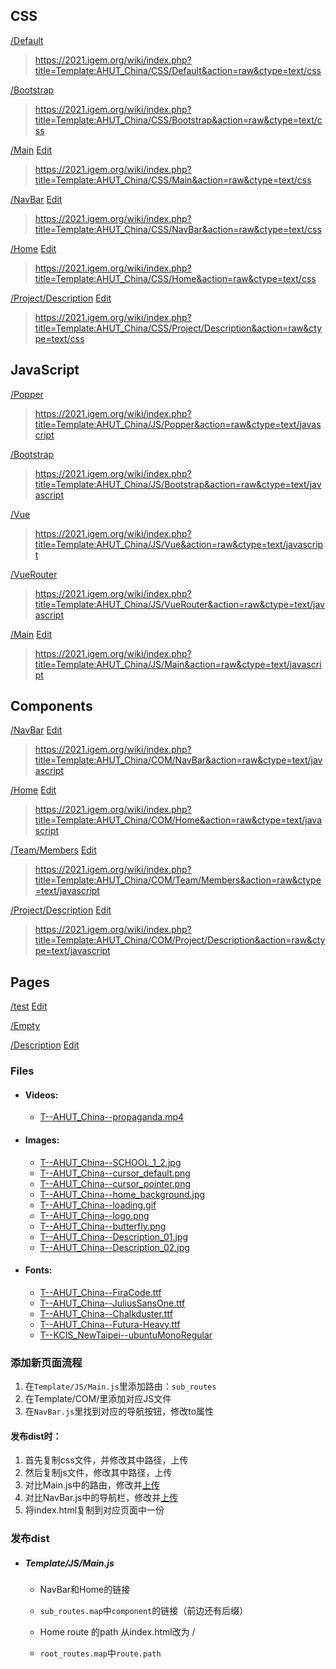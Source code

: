 ## CSS

[/Default](https://2021.igem.org/Template:AHUT_China/CSS/Default)

> https://2021.igem.org/wiki/index.php?title=Template:AHUT_China/CSS/Default&action=raw&ctype=text/css

[/Bootstrap](https://2021.igem.org/Template:AHUT_China/CSS/Bootstrap)

> https://2021.igem.org/wiki/index.php?title=Template:AHUT_China/CSS/Bootstrap&action=raw&ctype=text/css

[/Main](https://2021.igem.org/Template:AHUT_China/CSS/Main) [Edit](https://2021.igem.org/wiki/index.php?title=Template:AHUT_China/CSS/Main&action=edit)

> https://2021.igem.org/wiki/index.php?title=Template:AHUT_China/CSS/Main&action=raw&ctype=text/css

[/NavBar](https://2021.igem.org/Template:AHUT_China/CSS/NavBar) [Edit](https://2021.igem.org/wiki/index.php?title=Template:AHUT_China/CSS/NavBar&action=edit)

> https://2021.igem.org/wiki/index.php?title=Template:AHUT_China/CSS/NavBar&action=raw&ctype=text/css

[/Home](https://2021.igem.org/Template:AHUT_China/CSS/Home) [Edit](https://2021.igem.org/wiki/index.php?title=Template:AHUT_China/CSS/Home&action=edit)

> https://2021.igem.org/wiki/index.php?title=Template:AHUT_China/CSS/Home&action=raw&ctype=text/css

[/Project/Description](https://2021.igem.org/Template:AHUT_China/CSS/Project/Description) [Edit](https://2021.igem.org/wiki/index.php?title=Template:AHUT_China/CSS/Project/Description&action=edit)

> https://2021.igem.org/wiki/index.php?title=Template:AHUT_China/CSS/Project/Description&action=raw&ctype=text/css

## JavaScript

[/Popper](https://2021.igem.org/Template:AHUT_China/JS/Popper)

> https://2021.igem.org/wiki/index.php?title=Template:AHUT_China/JS/Popper&action=raw&ctype=text/javascript

[/Bootstrap](https://2021.igem.org/Template:AHUT_China/JS/Bootstrap)

> https://2021.igem.org/wiki/index.php?title=Template:AHUT_China/JS/Bootstrap&action=raw&ctype=text/javascript

[/Vue](https://2021.igem.org/Template:AHUT_China/JS/Vue)

> https://2021.igem.org/wiki/index.php?title=Template:AHUT_China/JS/Vue&action=raw&ctype=text/javascript

[/VueRouter](https://2021.igem.org/Template:AHUT_China/JS/VueRouter)

> https://2021.igem.org/wiki/index.php?title=Template:AHUT_China/JS/VueRouter&action=raw&ctype=text/javascript

[/Main](https://2021.igem.org/Template:AHUT_China/JS/Main) [Edit](https://2021.igem.org/wiki/index.php?title=Template:AHUT_China/JS/Main&action=edit)

> https://2021.igem.org/wiki/index.php?title=Template:AHUT_China/JS/Main&action=raw&ctype=text/javascript



## Components

[/NavBar](https://2021.igem.org/Template:AHUT_China/COM/NavBar) [Edit](https://2021.igem.org/wiki/index.php?title=Template:AHUT_China/COM/NavBar&action=edit)

> https://2021.igem.org/wiki/index.php?title=Template:AHUT_China/COM/NavBar&action=raw&ctype=text/javascript

[/Home](https://2021.igem.org/Template:AHUT_China/COM/Home) [Edit](https://2021.igem.org/wiki/index.php?title=Template:AHUT_China/COM/Home&action=edit)

> https://2021.igem.org/wiki/index.php?title=Template:AHUT_China/COM/Home&action=raw&ctype=text/javascript

[/Team/Members](https://2021.igem.org/Template:AHUT_China/COM/Team/Members) [Edit](https://2021.igem.org/wiki/index.php?title=Template:AHUT_China/COM/Team/Members&action=edit)

> https://2021.igem.org/wiki/index.php?title=Template:AHUT_China/COM/Team/Members&action=raw&ctype=text/javascript

[/Project/Description](https://2021.igem.org/Template:AHUT_China/COM/Project/Description) [Edit](https://2021.igem.org/wiki/index.php?title=Template:AHUT_China/COM/Project/Description&action=edit)

> https://2021.igem.org/wiki/index.php?title=Template:AHUT_China/COM/Project/Description&action=raw&ctype=text/javascript



## Pages

[/test](https://2021.igem.org/Team:AHUT_China/test) [Edit](https://2021.igem.org/wiki/index.php?title=Team:AHUT_China/test&action=edit)

[/Empty](https://2021.igem.org/Team:AHUT_China/Empty)

[/Description](https://2021.igem.org/Team:AHUT_China/Description) [Edit](https://2021.igem.org/wiki/index.php?title=Team:AHUT_China/Description&action=edit)



### Files

- #### Videos:

  - [T--AHUT_China--propaganda.mp4](https://2021.igem.org/wiki/images/9/92/T--AHUT_China--propaganda.mp4)

- #### Images:
  - [T--AHUT_China--SCHOOL_1_2.jpg](https://2021.igem.org/wiki/images/2/28/T--AHUT_China--SCHOOL_1_2.jpg)
  - [T--AHUT_China--cursor_default.png](https://2021.igem.org/wiki/images/c/cf/T--AHUT_China--cursor_default.png)
  - [T--AHUT_China--cursor_pointer.png](https://2021.igem.org/wiki/images/7/7d/T--AHUT_China--cursor_pointer.png)
  - [T--AHUT_China--home_background.jpg](https://2021.igem.org/wiki/images/d/d3/T--AHUT_China--home_background.jpg)
  - [T--AHUT_China--loading.gif](https://2021.igem.org/wiki/images/6/6b/T--AHUT_China--loading.gif)
  - [T--AHUT_China--logo.png](https://2021.igem.org/wiki/images/4/46/T--AHUT_China--logo.png)
  - [T--AHUT_China--butterfly.png](https://2021.igem.org/wiki/images/2/29/T--AHUT_China--butterfly.png)
  - [T--AHUT_China--Description_01.jpg](https://2021.igem.org/wiki/images/e/e7/T--AHUT_China--Description_01.jpg)
  - [T--AHUT_China--Description_02.jpg](https://2021.igem.org/wiki/images/c/c5/T--AHUT_China--Description_02.jpg)

- #### Fonts:

  - [T--AHUT_China--FiraCode.ttf](https://2021.igem.org/wiki/images/7/73/T--AHUT_China--FiraCode.ttf)
  - [T--AHUT_China--JuliusSansOne.ttf](https://2021.igem.org/wiki/images/2/22/T--AHUT_China--JuliusSansOne.ttf)
  - [T--AHUT_China--Chalkduster.ttf](https://2021.igem.org/wiki/images/e/e4/T--AHUT_China--Chalkduster.ttf)
  - [T--AHUT_China--Futura-Heavy.ttf](https://2021.igem.org/wiki/images/7/72/T--AHUT_China--Futura-Heavy.ttf)
  - [T--KCIS_NewTaipei--ubuntuMonoRegular](https://2021.igem.org/wiki/images/0/0a/T--KCIS_NewTaipei--ubuntuMonoRegular.ttf)



### 添加新页面流程

1. 在`Template/JS/Main.js`里添加路由：`sub_routes`
2. 在Template/COM/里添加对应JS文件
3. 在`NavBar.js`里找到对应的导航按钮，修改to属性

#### 发布dist时：

1. 首先复制css文件，并修改其中路径，上传
2. 然后复制js文件，修改其中路径，上传
3. 对比Main.js中的路由，修改并[上传](https://2021.igem.org/wiki/index.php?title=Template:AHUT_China/JS/Main&action=edit)
4. 对比NavBar.js中的导航栏，修改并[上传](https://2021.igem.org/wiki/index.php?title=Template:AHUT_China/COM/NavBar&action=edit)
5. 将index.html复制到对应页面中一份



### 发布dist

- ##### Template/JS/Main.js

  - NavBar和Home的链接

  - `sub_routes.map`中`component`的链接（前边还有后缀）
  - Home route 的path  从index.html改为 /
  - `root_routes.map`中`route.path`

